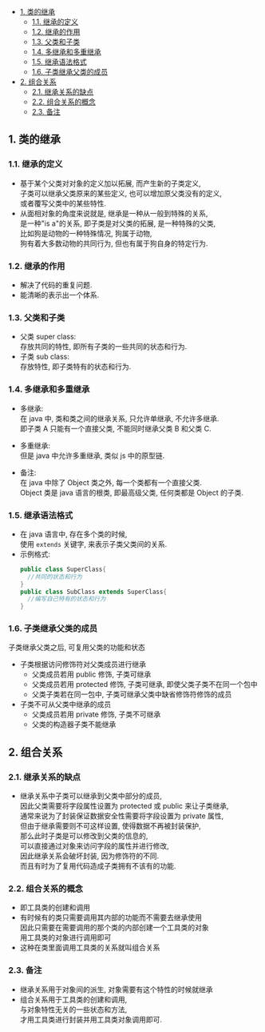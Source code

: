 <!-- TOC -->

- [1. 类的继承](#1-类的继承)
  - [1.1. 继承的定义](#11-继承的定义)
  - [1.2. 继承的作用](#12-继承的作用)
  - [1.3. 父类和子类](#13-父类和子类)
  - [1.4. 多继承和多重继承](#14-多继承和多重继承)
  - [1.5. 继承语法格式](#15-继承语法格式)
  - [1.6. 子类继承父类的成员](#16-子类继承父类的成员)
- [2. 组合关系](#2-组合关系)
  - [2.1. 继承关系的缺点](#21-继承关系的缺点)
  - [2.2. 组合关系的概念](#22-组合关系的概念)
  - [2.3. 备注](#23-备注)

<!-- /TOC -->

## 1. 类的继承

### 1.1. 继承的定义
- 基于某个父类对对象的定义加以拓展, 而产生新的子类定义,  
  子类可以继承父类原来的某些定义, 也可以增加原父类没有的定义,  
  或者覆写父类中的某些特性.
- 从面相对象的角度来说就是, 继承是一种从一般到特殊的关系,   
  是一种"is a"的关系, 即子类是对父类的拓展, 是一种特殊的父类,   
  比如狗是动物的一种特殊情况, 狗属于动物,   
  狗有着大多数动物的共同行为, 但也有属于狗自身的特定行为.

### 1.2. 继承的作用
- 解决了代码的重复问题.
- 能清晰的表示出一个体系. 

### 1.3. 父类和子类
- 父类 super class:   
  存放共同的特性, 即所有子类的一些共同的状态和行为.
- 子类 sub class:  
  存放特性, 即子类特有的状态和行为.  

### 1.4. 多继承和多重继承 
- 多继承:   
  在 java 中, 类和类之间的继承关系, 只允许单继承, 不允许多继承.  
  即子类 A 只能有一个直接父类, 不能同时继承父类 B 和父类 C.  
- 多重继承:  
  但是 java 中允许多重继承, 类似 js 中的原型链.

- 备注:  
  在 java 中除了 Object 类之外, 每一个类都有一个直接父类.  
  Object 类是 java 语言的根类, 即最高级父类, 任何类都是 Object 的子类.

### 1.5. 继承语法格式
- 在 java 语言中, 存在多个类的时候,   
使用 `extends` 关键字, 来表示子类父类间的关系.
- 示例格式:  
  ```java
  public class SuperClass{
    //共同的状态和行为
  }
  public class SubClass extends SuperClass{
    //编写自己特有的状态和行为
  }
  ```

### 1.6. 子类继承父类的成员
子类继承父类之后, 可复用父类的功能和状态
- 子类根据访问修饰符对父类成员进行继承
  - 父类成员若用 public 修饰, 子类可继承
  - 父类成员若用 protected 修饰, 子类可继承, 即使父类子类不在同一个包中
  - 父类子类若在同一包中, 子类可继承父类中缺省修饰符修饰的成员
- 子类不可从父类中继承的成员
  - 父类成员若用 private 修饰, 子类不可继承
  - 父类的构造器子类不能继承


## 2. 组合关系

### 2.1. 继承关系的缺点
- 继承关系中子类可以继承到父类中部分的成员,    
因此父类需要将字段属性设置为 protected 或 public 来让子类继承,  
通常来说为了封装保证数据安全性需要将字段设置为 private 属性,   
但由于继承需要则不可这样设置, 使得数据不再被封装保护,  
那么此时子类是可以修改到父类的信息的,   
可以直接通过对象来访问字段的属性并进行修改,  
因此继承关系会破坏封装, 因为修饰符的不同.    
而且有时为了复用代码造成子类拥有不该有的功能.


### 2.2. 组合关系的概念
- 即工具类的创建和调用
- 有时候有的类只需要调用其内部的功能而不需要去继承使用   
  因此只需要在需要调用的那个类的内部创建一个工具类的对象  
  用工具类的对象进行调用即可
- 这种在类里面调用工具类的关系就叫组合关系

### 2.3. 备注
- 继承关系用于对象间的派生, 对象需要有这个特性的时候就继承
- 组合关系用于工具类的创建和调用,  
  与对象特性无关的一些状态和方法,  
  才用工具类进行封装并用工具类对象调用即可.